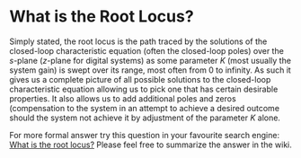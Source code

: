 # What is the Root Locus?

Simply stated, the root locus is the path traced by the solutions of the closed-loop characteristic equation (often the closed-loop poles) over the *s*-plane (*z*-plane for digital systems) as some parameter *K* (most usually the system gain) is swept over its range, most often from 0 to infinity. As such it gives us a complete picture of all possible solutions to the closed-loop characteristic equation allowing us to pick one that has certain desirable properties. It also allows us to add additional poles and zeros (compensation
to the system in an attempt to achieve a desired outcome should the system not achieve it by adjustment of the parameter *K* alone.

For more formal answer try this question in your favourite search engine: [What is the root locus?](http://www.google.co.uk/search?q=what+is+the+root+locus%3F) Please feel free to summarize the answer in the wiki.
